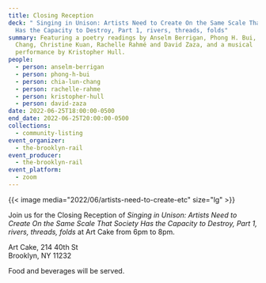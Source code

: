 ```yaml
---
title: Closing Reception
deck: " Singing in Unison: Artists Need to Create On the Same Scale That Society
  Has the Capacity to Destroy, Part 1, rivers, threads, folds"
summary: Featuring a poetry readings by Anselm Berrigan, Phong H. Bui, Chia-Lun
  Chang, Christine Kuan, Rachelle Rahmé and David Zaza, and a musical
  performance by Kristopher Hull.
people:
  - person: anselm-berrigan
  - person: phong-h-bui
  - person: chia-lun-chang
  - person: rachelle-rahme
  - person: kristopher-hull
  - person: david-zaza
date: 2022-06-25T18:00:00-0500
end_date: 2022-06-25T20:00:00-0500
collections:
  - community-listing
event_organizer:
  - the-brooklyn-rail
event_producer:
  - the-brooklyn-rail
event_platform:
  - zoom
---
```

{{< image media="2022/06/artists-need-to-create-etc" size="lg" >}}

Join us for the Closing Reception of *Singing in Unison: Artists Need to Create On the Same Scale That Society Has the Capacity to Destroy, Part 1, rivers, threads, folds* at Art Cake from 6pm to 8pm. 

Art Cake, 214 40th St\
Brooklyn, NY 11232

Food and beverages will be served.